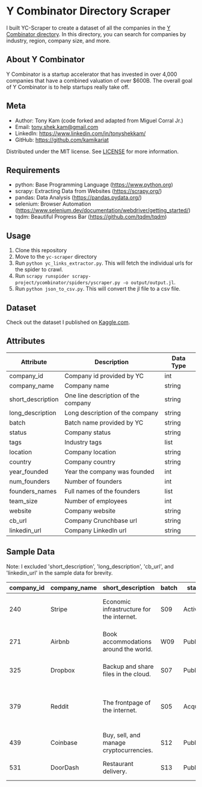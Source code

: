 # Y Combinator Directory Scraper
I built YC-Scraper to create a dataset of all the companies in the [Y Combinator directory](https://www.ycombinator.com/companies/). In this directory, you can search for companies by industry, region, company size, and more. 

## About Y Combinator
Y Combinator is a startup accelerator that has invested in over 4,000 companies that have a combined valuation of over $600B. The overall goal of Y Combinator is to help startups really take off.

## Meta
- Author: Tony Kam (code forked and adapted from Miguel Corral Jr.)
- Email: tony.shek.kam@gmail.com
- LinkedIn: https://www.linkedin.com/in/tonyshekkam/
- GitHub: https://github.com/kamikariat

Distributed under the MIT license. See [LICENSE](./LICENSE) for more information.

## Requirements
- python: Base Programming Language (https://www.python.org)
- scrapy: Extracting Data from Websites (https://scrapy.org/) 
- pandas: Data Analysis (https://pandas.pydata.org/)
- selenium: Browser Automation (https://www.selenium.dev/documentation/webdriver/getting_started/)
- tqdm: Beautiful Progress Bar (https://github.com/tqdm/tqdm)

## Usage
1. Clone this repository
2. Move to the `yc-scraper` directory
3. Run `python yc_links_extractor.py`. This will fetch the individual urls for the spider to crawl.
4. Run `scrapy runspider scrapy-project/ycombinator/spiders/yscraper.py -o output/output.jl`.
5. Run `python json_to_csv.py`. This will convert the jl file to a csv file.

## Dataset
Check out the dataset I published on [Kaggle.com](https://www.kaggle.com/datasets/miguelcorraljr/y-combinator-directory).

## Attributes
|  Attribute           |  Description | Data Type  |
|-----------------------|---|---|
| company_id            | Company id provided by YC  | int  |
| company_name          | Company name  | string  |
| short_description     | One line description of the company  | string  |
| long_description      | Long description of the company  | string  |
| batch                 | Batch name provided by YC  | string  |
| status                | Company status  | string  |
| tags                  | Industry tags  | list  |
| location              | Company location | string  |
| country               | Company country  | string  |
| year_founded          | Year the company was founded  | int  |
| num_founders          | Number of founders  | int  |
| founders_names        | Full names of the founders  | list  |
| team_size             | Number of employees  | int  |
| website               | Company website   | string  |
| cb_url                | Company Crunchbase url  | string  |
| linkedin_url          | Company LinkedIn url  | string  |

## Sample Data
Note: I excluded 'short_description', 'long_description', 'cb_url', and 'linkedin_url'  in the sample data for brevity.

| company_id | company_name | short_description                         | batch | status   | tags                                                      | location      | country | year_founded | num_founders | founders_names                                       | team_size | website                  |   |
|------------|--------------|-------------------------------------------|-------|----------|-----------------------------------------------------------|---------------|---------|--------------|--------------|------------------------------------------------------|-----------|--------------------------|---|
| 240        | Stripe       | Economic infrastructure for the internet. | S09   | Active   | ['Fintech', 'Banking as a Service', 'SaaS']               | San Francisco | US      |              | 2            | ['John Collison', 'Patrick Collison']                | 7000      | http://stripe.com        |   |
| 271        | Airbnb       | Book accommodations around the world.     | W09   | Public   | ['Travel', 'Marketplace']                                 | San Francisco | US      | 2008         | 3            | ['Nathan Blecharczyk', 'Brian Chesky', 'Joe Gebbia'] | 6132      | http://airbnb.com        |   |
| 325        | Dropbox      | Backup and share files in the cloud.      | S07   | Public   | []                                                        | San Francisco | US      | 2008         | 2            | ['Arash Ferdowsi', 'Drew Houston']                   | 4000      | http://dropbox.com       |   |
| 379        | Reddit       | The frontpage of the internet.            | S05   | Acquired | ['Community', 'Social', 'Social Media', 'Social Network'] | San Francisco | US      |              | 1            | ['Steve Huffman']                                    | 201       | http://reddit.com        |   |
| 439        | Coinbase     | Buy, sell, and manage cryptocurrencies.   | S12   | Public   | ['Crypto / Web3']                                         | San Francisco | US      | 2012         | 1            | ['Brian Armstrong']                                  | 6112      | https://www.coinbase.com |   |
| 531        | DoorDash     | Restaurant delivery.                      | S13   | Public   | ['E-commerce', 'Marketplace']                             | San Francisco | US      | 2013         | 3            | ['Andy Fang', 'Stanley Tang', 'Tony Xu']             | 8600      | http://doordash.com      |   |

